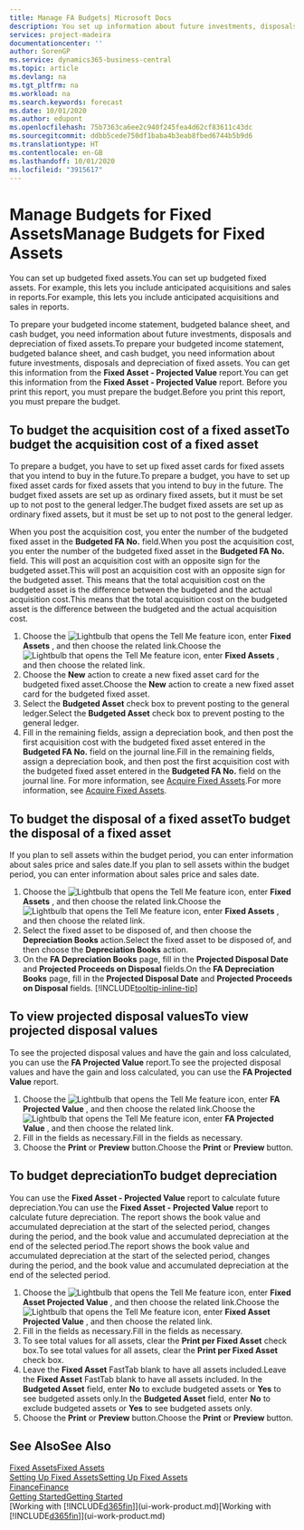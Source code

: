 ```yaml
---
title: Manage FA Budgets| Microsoft Docs
description: You set up information about future investments, disposals, and depreciation of fixed assets to help prepare budgets and forecasts.
services: project-madeira
documentationcenter: ''
author: SorenGP
ms.service: dynamics365-business-central
ms.topic: article
ms.devlang: na
ms.tgt_pltfrm: na
ms.workload: na
ms.search.keywords: forecast
ms.date: 10/01/2020
ms.author: edupont
ms.openlocfilehash: 75b7363ca6ee2c940f245fea4d62cf83611c43dc
ms.sourcegitcommit: ddbb5cede750df1baba4b3eab8fbed6744b5b9d6
ms.translationtype: HT
ms.contentlocale: en-GB
ms.lasthandoff: 10/01/2020
ms.locfileid: "3915617"
---
```

# <a name="manage-budgets-for-fixed-assets"></a><span data-ttu-id="d011e-103">Manage Budgets for Fixed Assets</span><span class="sxs-lookup"><span data-stu-id="d011e-103">Manage Budgets for Fixed Assets</span></span>
<span data-ttu-id="d011e-104">You can set up budgeted fixed assets.</span><span class="sxs-lookup"><span data-stu-id="d011e-104">You can set up budgeted fixed assets.</span></span> <span data-ttu-id="d011e-105">For example, this lets you include anticipated acquisitions and sales in reports.</span><span class="sxs-lookup"><span data-stu-id="d011e-105">For example, this lets you include anticipated acquisitions and sales in reports.</span></span>  

<span data-ttu-id="d011e-106">To prepare your budgeted income statement, budgeted balance sheet, and cash budget, you need information about future investments, disposals and depreciation of fixed assets.</span><span class="sxs-lookup"><span data-stu-id="d011e-106">To prepare your budgeted income statement, budgeted balance sheet, and cash budget, you need information about future investments, disposals and depreciation of fixed assets.</span></span> <span data-ttu-id="d011e-107">You can get this information from the **Fixed Asset - Projected Value** report.</span><span class="sxs-lookup"><span data-stu-id="d011e-107">You can get this information from the **Fixed Asset - Projected Value** report.</span></span> <span data-ttu-id="d011e-108">Before you print this report, you must prepare the budget.</span><span class="sxs-lookup"><span data-stu-id="d011e-108">Before you print this report, you must prepare the budget.</span></span>  

## <a name="to-budget-the-acquisition-cost-of-a-fixed-asset"></a><span data-ttu-id="d011e-109">To budget the acquisition cost of a fixed asset</span><span class="sxs-lookup"><span data-stu-id="d011e-109">To budget the acquisition cost of a fixed asset</span></span>
<span data-ttu-id="d011e-110">To prepare a budget, you have to set up fixed asset cards for fixed assets that you intend to buy in the future.</span><span class="sxs-lookup"><span data-stu-id="d011e-110">To prepare a budget, you have to set up fixed asset cards for fixed assets that you intend to buy in the future.</span></span> <span data-ttu-id="d011e-111">The budget fixed assets are set up as ordinary fixed assets, but it must be set up to not post to the general ledger.</span><span class="sxs-lookup"><span data-stu-id="d011e-111">The budget fixed assets are set up as ordinary fixed assets, but it must be set up to not post to the general ledger.</span></span>

<span data-ttu-id="d011e-112">When you post the acquisition cost, you enter the number of the budgeted fixed asset in the **Budgeted FA No.** field.</span><span class="sxs-lookup"><span data-stu-id="d011e-112">When you post the acquisition cost, you enter the number of the budgeted fixed asset in the **Budgeted FA No.** field.</span></span> <span data-ttu-id="d011e-113">This will post an acquisition cost with an opposite sign for the budgeted asset.</span><span class="sxs-lookup"><span data-stu-id="d011e-113">This will post an acquisition cost with an opposite sign for the budgeted asset.</span></span> <span data-ttu-id="d011e-114">This means that the total acquisition cost on the budgeted asset is the difference between the budgeted and the actual acquisition cost.</span><span class="sxs-lookup"><span data-stu-id="d011e-114">This means that the total acquisition cost on the budgeted asset is the difference between the budgeted and the actual acquisition cost.</span></span>

1. <span data-ttu-id="d011e-115">Choose the ![Lightbulb that opens the Tell Me feature](media/ui-search/search_small.png "Tell me what you want to do") icon, enter **Fixed Assets** , and then choose the related link.</span><span class="sxs-lookup"><span data-stu-id="d011e-115">Choose the ![Lightbulb that opens the Tell Me feature](media/ui-search/search_small.png "Tell me what you want to do") icon, enter **Fixed Assets** , and then choose the related link.</span></span>
2. <span data-ttu-id="d011e-116">Choose the **New** action to create a new fixed asset card for the budgeted fixed asset.</span><span class="sxs-lookup"><span data-stu-id="d011e-116">Choose the **New** action to create a new fixed asset card for the budgeted fixed asset.</span></span>
3. <span data-ttu-id="d011e-117">Select the **Budgeted Asset** check box to prevent posting to the general ledger.</span><span class="sxs-lookup"><span data-stu-id="d011e-117">Select the **Budgeted Asset** check box to prevent posting to the general ledger.</span></span>
4. <span data-ttu-id="d011e-118">Fill in the remaining fields, assign a depreciation book, and then post the first acquisition cost with the budgeted fixed asset entered in the **Budgeted FA No.** field on the journal line.</span><span class="sxs-lookup"><span data-stu-id="d011e-118">Fill in the remaining fields, assign a depreciation book, and then post the first acquisition cost with the budgeted fixed asset entered in the **Budgeted FA No.** field on the journal line.</span></span> <span data-ttu-id="d011e-119">For more information, see [Acquire Fixed Assets](fa-how-acquire.md).</span><span class="sxs-lookup"><span data-stu-id="d011e-119">For more information, see [Acquire Fixed Assets](fa-how-acquire.md).</span></span>

## <a name="to-budget-the-disposal-of-a-fixed-asset"></a><span data-ttu-id="d011e-120">To budget the disposal of a fixed asset</span><span class="sxs-lookup"><span data-stu-id="d011e-120">To budget the disposal of a fixed asset</span></span>
<span data-ttu-id="d011e-121">If you plan to sell assets within the budget period, you can enter information about sales price and sales date.</span><span class="sxs-lookup"><span data-stu-id="d011e-121">If you plan to sell assets within the budget period, you can enter information about sales price and sales date.</span></span>

1. <span data-ttu-id="d011e-122">Choose the ![Lightbulb that opens the Tell Me feature](media/ui-search/search_small.png "Tell me what you want to do") icon, enter **Fixed Assets** , and then choose the related link.</span><span class="sxs-lookup"><span data-stu-id="d011e-122">Choose the ![Lightbulb that opens the Tell Me feature](media/ui-search/search_small.png "Tell me what you want to do") icon, enter **Fixed Assets** , and then choose the related link.</span></span>
2. <span data-ttu-id="d011e-123">Select the fixed asset to be disposed of, and then choose the **Depreciation Books** action.</span><span class="sxs-lookup"><span data-stu-id="d011e-123">Select the fixed asset to be disposed of, and then choose the **Depreciation Books** action.</span></span>
3. <span data-ttu-id="d011e-124">On the **FA Depreciation Books** page, fill in the **Projected Disposal Date** and **Projected Proceeds on Disposal** fields.</span><span class="sxs-lookup"><span data-stu-id="d011e-124">On the **FA Depreciation Books** page, fill in the **Projected Disposal Date** and **Projected Proceeds on Disposal** fields.</span></span> [!INCLUDE[tooltip-inline-tip](includes/tooltip-inline-tip_md.md)]

## <a name="to-view-projected-disposal-values"></a><span data-ttu-id="d011e-125">To view projected disposal values</span><span class="sxs-lookup"><span data-stu-id="d011e-125">To view projected disposal values</span></span>
<span data-ttu-id="d011e-126">To see the projected disposal values and have the gain and loss calculated, you can use the **FA Projected Value** report.</span><span class="sxs-lookup"><span data-stu-id="d011e-126">To see the projected disposal values and have the gain and loss calculated, you can use the **FA Projected Value** report.</span></span>

1. <span data-ttu-id="d011e-127">Choose the ![Lightbulb that opens the Tell Me feature](media/ui-search/search_small.png "Tell me what you want to do") icon, enter **FA Projected Value** , and then choose the related link.</span><span class="sxs-lookup"><span data-stu-id="d011e-127">Choose the ![Lightbulb that opens the Tell Me feature](media/ui-search/search_small.png "Tell me what you want to do") icon, enter **FA Projected Value** , and then choose the related link.</span></span>
2. <span data-ttu-id="d011e-128">Fill in the fields as necessary.</span><span class="sxs-lookup"><span data-stu-id="d011e-128">Fill in the fields as necessary.</span></span>
3. <span data-ttu-id="d011e-129">Choose the **Print** or **Preview** button.</span><span class="sxs-lookup"><span data-stu-id="d011e-129">Choose the **Print** or **Preview** button.</span></span>

## <a name="to-budget-depreciation"></a><span data-ttu-id="d011e-130">To budget depreciation</span><span class="sxs-lookup"><span data-stu-id="d011e-130">To budget depreciation</span></span>
<span data-ttu-id="d011e-131">You can use the **Fixed Asset - Projected Value** report to calculate future depreciation.</span><span class="sxs-lookup"><span data-stu-id="d011e-131">You can use the **Fixed Asset - Projected Value** report to calculate future depreciation.</span></span> <span data-ttu-id="d011e-132">The report shows the book value and accumulated depreciation at the start of the selected period, changes during the period, and the book value and accumulated depreciation at the end of the selected period.</span><span class="sxs-lookup"><span data-stu-id="d011e-132">The report shows the book value and accumulated depreciation at the start of the selected period, changes during the period, and the book value and accumulated depreciation at the end of the selected period.</span></span>

1. <span data-ttu-id="d011e-133">Choose the ![Lightbulb that opens the Tell Me feature](media/ui-search/search_small.png "Tell me what you want to do") icon, enter **Fixed Asset Projected Value** , and then choose the related link.</span><span class="sxs-lookup"><span data-stu-id="d011e-133">Choose the ![Lightbulb that opens the Tell Me feature](media/ui-search/search_small.png "Tell me what you want to do") icon, enter **Fixed Asset Projected Value** , and then choose the related link.</span></span>
2. <span data-ttu-id="d011e-134">Fill in the fields as necessary.</span><span class="sxs-lookup"><span data-stu-id="d011e-134">Fill in the fields as necessary.</span></span>
3. <span data-ttu-id="d011e-135">To see total values for all assets, clear the **Print per Fixed Asset** check box.</span><span class="sxs-lookup"><span data-stu-id="d011e-135">To see total values for all assets, clear the **Print per Fixed Asset** check box.</span></span>
4. <span data-ttu-id="d011e-136">Leave the **Fixed Asset** FastTab blank to have all assets included.</span><span class="sxs-lookup"><span data-stu-id="d011e-136">Leave the **Fixed Asset** FastTab blank to have all assets included.</span></span> <span data-ttu-id="d011e-137">In the **Budgeted Asset** field, enter **No** to exclude budgeted assets or **Yes** to see budgeted assets only.</span><span class="sxs-lookup"><span data-stu-id="d011e-137">In the **Budgeted Asset** field, enter **No** to exclude budgeted assets or **Yes** to see budgeted assets only.</span></span>
5. <span data-ttu-id="d011e-138">Choose the **Print** or **Preview** button.</span><span class="sxs-lookup"><span data-stu-id="d011e-138">Choose the **Print** or **Preview** button.</span></span>

## <a name="see-also"></a><span data-ttu-id="d011e-139">See Also</span><span class="sxs-lookup"><span data-stu-id="d011e-139">See Also</span></span>
[<span data-ttu-id="d011e-140">Fixed Assets</span><span class="sxs-lookup"><span data-stu-id="d011e-140">Fixed Assets</span></span>](fa-manage.md)  
[<span data-ttu-id="d011e-141">Setting Up Fixed Assets</span><span class="sxs-lookup"><span data-stu-id="d011e-141">Setting Up Fixed Assets</span></span>](fa-setup.md)  
[<span data-ttu-id="d011e-142">Finance</span><span class="sxs-lookup"><span data-stu-id="d011e-142">Finance</span></span>](finance.md)  
[<span data-ttu-id="d011e-143">Getting Started</span><span class="sxs-lookup"><span data-stu-id="d011e-143">Getting Started</span></span>](product-get-started.md)  
<span data-ttu-id="d011e-144">[Working with [!INCLUDE[d365fin](includes/d365fin_md.md)]](ui-work-product.md)</span><span class="sxs-lookup"><span data-stu-id="d011e-144">[Working with [!INCLUDE[d365fin](includes/d365fin_md.md)]](ui-work-product.md)</span></span>
